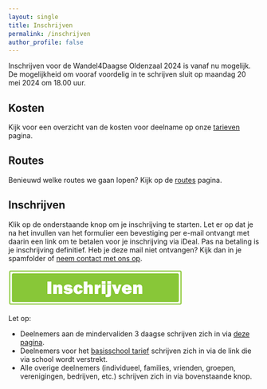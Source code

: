 ```yaml
---
layout: single
title: Inschrijven
permalink: /inschrijven
author_profile: false
---
```


Inschrijven voor de Wandel4Daagse Oldenzaal 2024 is vanaf nu mogelijk. De mogelijkheid om vooraf voordelig in te schrijven sluit op maandag 20 mei 2024 om 18.00 uur.  

## Kosten

Kijk voor een overzicht van de kosten voor deelname op onze [tarieven](/tarieven) pagina.  

## Routes

Benieuwd welke routes we gaan lopen? Kijk op de [routes](/routes) pagina.  

## Inschrijven

Klik op de onderstaande knop om je inschrijving te starten. Let er op dat je na het invullen van het formulier een bevestiging per e-mail ontvangt met daarin een link om te betalen voor je inschrijving via iDeal. Pas na betaling is je inschrijving definitief. Heb je deze mail niet ontvangen? Kijk dan in je spamfolder of [neem contact met ons op](/contact).

[![Inschrijven](/assets/images/inschrijven.png)](https://forms.microsoft.com/e/gDf6FCtkiC)

Let op:  
- Deelnemers aan de mindervaliden 3 daagse schrijven zich in via [deze pagina](/routes/mindervalide/#aanmelden--vragen).  
- Deelnemers voor het [basisschool tarief](/tarieven#basisschool-leerlingen) schrijven zich in via de link die via school wordt verstrekt.  
- Alle overige deelnemers (individueel, families, vrienden, groepen, verenigingen, bedrijven, etc.) schrijven zich in via bovenstaande knop.  